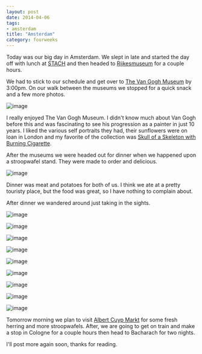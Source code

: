 ```yaml
---
layout: post
date: 2014-04-06
tags:
- amsterdam
title: "Amsterdam"
category: fourweeks
---
```

<p>Today was our big day in Amsterdam. We slept in late and started the day off with lunch at <a href="http://www.stach-food.nl/">STACH</a>&nbsp;and then headed to <a href="https://www.google.com/url?sa=t&amp;rct=j&amp;q=&amp;esrc=s&amp;source=web&amp;cd=1&amp;cad=rja&amp;uact=8&amp;ved=0CDcQFjAA&amp;url=https%3A%2F%2Fwww.rijksmuseum.nl%2Fen&amp;ei=IKVBU9TtCeLH7Ab_1IHgBg&amp;usg=AFQjCNEUsQdpZJGm86KP0tSOqyXIAsihgw&amp;sig2=FL1wuaey-6EJD8CS_m8AvA&amp;bvm=bv.64125504,d.ZGU">Rijkesmuseum</a>&nbsp;for a couple hours.</p>
<p>We had to stick to our schedule and get over to <a href="http://www.vangoghmuseum.nl/vgm/index.jsp">The Van Gogh Museum</a> by 3:00pm. On our walk between the museums we stopped for a quick snack and a few more photos.</p>
<p><img alt="image" src="/images/e7c8af56ce9a830f5b20739b829f1231b780560ffb7c6525feaafb5261c13de3.jpg" /></p>
<p></p>
<p>I really enjoyed The Van Gogh Museum. I didn't know much about Van Gogh before this and was fascinating to see his progression as a painter in just 10 years. I liked the various self portraits they had, their sunflowers were on loan in London and my favorite of the collection was&nbsp;<a href="http://en.wikipedia.org/wiki/Skull_of_a_Skeleton_with_Burning_Cigarette">Skull of a Skeleton with Burning Cigarette</a>.</p>
<p>After the museums we were headed out for dinner when we happened upon a stroopwafel stand. They were made to order and delicious.</p>
<p><img alt="image" src="/images/5909d12eb6409b0f7b2c852bde520bf1f48b8edae479b48d1ea88a004f0a1960.jpg" /></p>
<p></p>
<p>Dinner was meat and potatoes for both of us. I think we ate at a pretty touristy place, but the food was great, so I have nothing to complain about.</p>
<p>After dinner we wandered around just taking in the sights.</p>
<p><img alt="image" src="/images/c2c476102dabfeb911aff87fb37f9dc39e15b7786e9a6b159740ac1822e3ce47.jpg" /></p>
<p><img alt="image" src="/images/f684028c19c151f40f35bad77fb0e01151f6da5c68ee5494009fc1540962b7cb.jpg" /></p>
<p><img alt="image" src="/images/2fb0d53f6376b0706e4b7d1aea4eac73700ddb4bfa188a2380df4013adcd828f.jpg" /></p>
<p><img alt="image" src="/images/697546c032e7910c74ddb7a86af841a7f09145cdac09ddcd3245a26b61fd15e8.jpg" /></p>
<p></p>
<p><img alt="image" src="/images/c64228c7f049e34ea7231bff6cb803ed8a018abe559bda21be1f245b5eebbd83.jpg" /></p>
<p><img alt="image" src="/images/6c9b4fd95d2873d3c2fc1adce2316a773e9d0b5323d5fc0fa0a9bd57d90f11dc.jpg" /></p>
<p><img alt="image" src="/images/234707915712223ba6d7b243e8047b24def5db45241f37c4bab378fd761eeb5b.jpg" /></p>
<p><img alt="image" src="/images/20454a1eb38b22e32b5d61e91bae5a262d07d4d69aaa5661fa41ae5f612d486f.jpg" /></p>
<p><img alt="image" src="/images/2cac4b9ba7cffc59eaeb74fdb63e279cdc79a0a337a42eb7fe2e1776c69f5a41.jpg" /></p>
<p></p>
<p>Tomorrow morning we plan to visit&nbsp;<a href="http://www.albertcuyp.nl/languages/english/">Albert Cuyp Markt</a>&nbsp;for some fresh herring and more stroopwafels. After, we are going to get on train and make a stop in Cologne for a couple hours then head to Bacharach for two nights.</p>
<p>I'll post more again soon, thanks for reading.</p>
